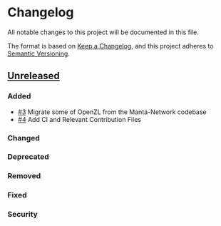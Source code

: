 # Changelog
All notable changes to this project will be documented in this file.

The format is based on [Keep a Changelog](https://keepachangelog.com/en/1.0.0/), and this project adheres to [Semantic Versioning](https://semver.org/spec/v2.0.0.html).

## [Unreleased]
### Added
- [\#3](https://github.com/openzklib/openzl/pull/3) Migrate some of OpenZL from the Manta-Network codebase
- [\#4](https://github.com/openzklib/openzl/pull/4) Add CI and Relevant Contribution Files

### Changed

### Deprecated

### Removed

### Fixed

### Security

[Unreleased]: https://github.com/openzklib/openzl/compare/v0.0.0...HEAD
